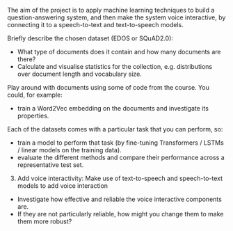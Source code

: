 The aim of the project is to apply machine learning techniques to build a question-answering system, and then make the system voice interactive, by connecting it to a speech-to-text and text-to-speech models.

Briefly describe the chosen dataset (EDOS or SQuAD2.0):
- What type of documents does it contain and how many documents are there?
- Calculate and visualise statistics for the collection, e.g. distributions over document length and vocabulary size.

Play around with documents using some of code from the course. You could, for example:
- train a Word2Vec embedding on the documents and investigate its properties.

Each of the datasets comes with a particular task that you can perform, so:
- train a model to perform that task (by fine-tuning Transformers / LSTMs / linear models on the training data).
- evaluate the different methods and compare their performance across a representative test set.

3. Add voice interactivity:
Make use of text-to-speech and speech-to-text models to add voice interaction
- Investigate how effective and reliable the voice interactive components are.
- If they are not particularly reliable, how might you change them to make them more robust?
